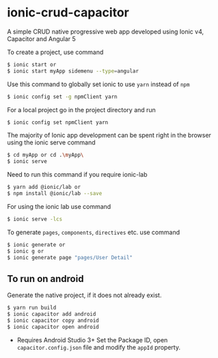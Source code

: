 # ionic-crud-capacitor
A simple CRUD native progressive web app developed using Ionic v4, Capacitor and Angular 5

To create a project, use command

```bash
$ ionic start or
$ ionic start myApp sidemenu --type=angular
```

Use this command to globally set ionic to use `yarn` instead of `npm`

```bash
$ ionic config set -g npmClient yarn
```
For a local project go in the project directory and run
```bash
$ ionic config set npmClient yarn
```

The majority of Ionic app development can be spent right in the browser using the ionic serve command

```bash
$ cd myApp or cd .\myApp\
$ ionic serve
```

Need to run this command if you require ionic-lab

```bash
$ yarn add @ionic/lab or
$ npm install @ionic/lab --save
```

For using the ionic lab use command

```bash
$ ionic serve -lcs
```

To generate `pages`, `components`, `directives` etc. use command

```bash
$ ionic generate or
$ ionic g or
$ ionic generate page "pages/User Detail"
```

## To run on android

Generate the native project, if it does not already exist.

```bash
$ yarn run build
$ ionic capacitor add android
$ ionic capacitor copy android
$ ionic capacitor open android
```
* Requires Android Studio 3+
Set the Package ID, open `capacitor.config.json` file and modify the `appId` property.

